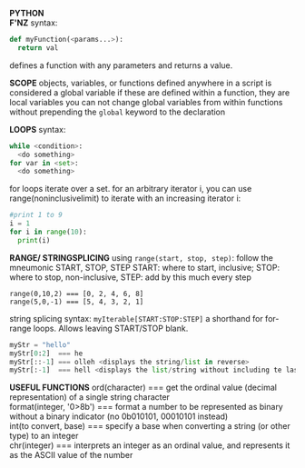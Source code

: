 __PYTHON__  
__F'NZ__
  syntax:
  ```python 
  def myFunction(<params...>):
    return val
  ```
  defines a function with any parameters and returns a value.
  
  __SCOPE__
  objects, variables, or functions defined anywhere in a script is considered a global variable
  if these are defined within a function, they are local variables
  you can not change global variables from within functions without prepending the ```global``` keyword to the declaration
  
  __LOOPS__
  syntax:
  ```python
  while <condition>:
    <do something>
  for var in <set>:
    <do something>
  ```
  for loops iterate over a set. for an arbitrary iterator i, you can use range(noninclusivelimit) to iterate with an increasing iterator i:
  ```python
  #print 1 to 9
  i = 1
  for i in range(10):
    print(i)
  ```
  
  __RANGE/ STRINGSPLICING__
  using ```range(start, stop, step)```: follow the mneumonic START, STOP, STEP
  START: where to start, inclusive; STOP: where to stop, non-inclusive, STEP: add by this much every step
  ```
  range(0,10,2) === [0, 2, 4, 6, 8]
  range(5,0,-1) === [5, 4, 3, 2, 1]
  ```
  
  string splicing syntax: ```myIterable[START:STOP:STEP]``` a shorthand for for-range loops. Allows leaving START/STOP blank.
  ```python
  myStr = "hello"
  myStr[0:2]  === he
  myStr[::-1] === olleh <displays the string/list in reverse>
  myStr[:-1]  === hell <displays the list/string without including te last element>
  ```
  
  
  __USEFUL FUNCTIONS__
  ord(character)          === get the ordinal value (decimal representation) of a single string character  
  format(integer, '0>8b') === format a number to be represented as binary without a binary indicator (no 0b010101, 00010101 instead)  
  int(to convert, base)   === specify a base when converting a string (or other type) to an integer  
  chr(integer)            === interprets an integer as an ordinal value, and represents it as the ASCII value of the number  
  
